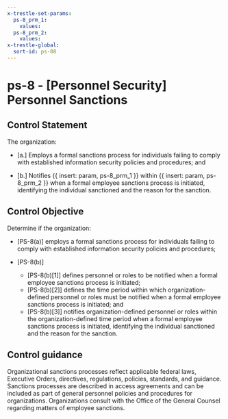 ```yaml
---
x-trestle-set-params:
  ps-8_prm_1:
    values:
  ps-8_prm_2:
    values:
x-trestle-global:
  sort-id: ps-08
---
```


# ps-8 - \[Personnel Security\] Personnel Sanctions

## Control Statement

The organization:

- \[a.\] Employs a formal sanctions process for individuals failing to comply with established information security policies and procedures; and

- \[b.\] Notifies {{ insert: param, ps-8_prm_1 }} within {{ insert: param, ps-8_prm_2 }} when a formal employee sanctions process is initiated, identifying the individual sanctioned and the reason for the sanction.

## Control Objective

Determine if the organization:

- \[PS-8(a)\] employs a formal sanctions process for individuals failing to comply with established information security policies and procedures;

- \[PS-8(b)\]

  - \[PS-8(b)[1]\] defines personnel or roles to be notified when a formal employee sanctions process is initiated;
  - \[PS-8(b)[2]\] defines the time period within which organization-defined personnel or roles must be notified when a formal employee sanctions process is initiated; and
  - \[PS-8(b)[3]\] notifies organization-defined personnel or roles within the organization-defined time period when a formal employee sanctions process is initiated, identifying the individual sanctioned and the reason for the sanction.

## Control guidance

Organizational sanctions processes reflect applicable federal laws, Executive Orders, directives, regulations, policies, standards, and guidance. Sanctions processes are described in access agreements and can be included as part of general personnel policies and procedures for organizations. Organizations consult with the Office of the General Counsel regarding matters of employee sanctions.

